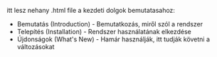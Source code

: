itt lesz nehany .html file a kezdeti dolgok bemutatasahoz:

- Bemutatás (Introduction) - Bemutatkozás, miről szól a rendszer
- Telepítés (Installation) - Rendszer használatának elkezdése
- Újdonságok (What's New) - Hamár használják, itt tudják követni a változásokat